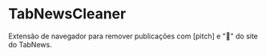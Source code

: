 # TabNewsCleaner
Extensão de navegador para remover publicações com [pitch] e "🚀" do site do TabNews.
